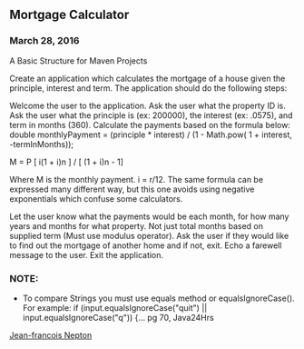 ## Mortgage Calculator

### March 28, 2016

A Basic Structure for Maven Projects

Create an application which calculates the mortgage of a house given the principle, interest and term. The application should do the following steps:

Welcome the user to the application.
Ask the user what the property ID is.
Ask the user what the principle is (ex: 200000), the interest (ex: .0575), and term in months (360).
Calculate the payments based on the formula below:
double monthlyPayment =  (principle * interest) /  (1 - Math.pow( 1 + interest, -termInMonths));

M = P [ i(1 + i)n ] / [ (1 + i)n - 1]

Where M is the monthly payment. i = r/12. The same formula can be expressed many different way, but this one avoids using negative exponentials which confuse some calculators.

Let the user know what the payments would be each month, for how many years and months for what property. Not just total months based on supplied term (Must use modulus operator).
Ask the user if they would like to find out the mortgage of another home and if not, exit.
Echo a farewell message to the user.
Exit the application.

### NOTE: 
* To compare Strings you must use equals method or equalsIgnoreCase(). For example:
if (input.equalsIgnoreCase("quit") || input.equalsIgnoreCase("q")) {... pg 70, Java24Hrs

[Jean-francois Nepton](http://sqasolution.com)
